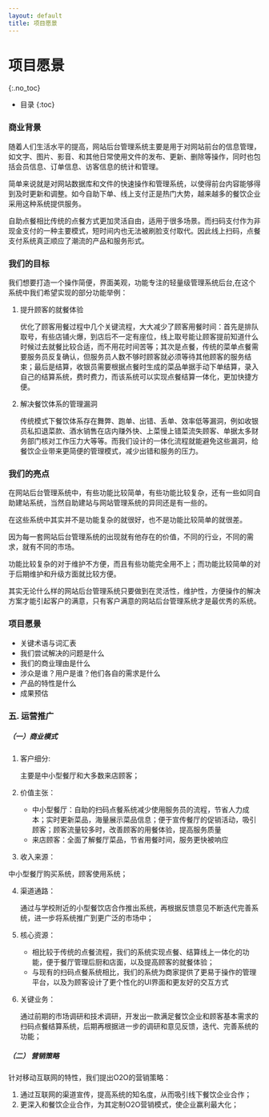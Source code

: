 ```yaml
---
layout: default
title: 项目愿景
---
```


# 项目愿景
{:.no_toc}

* 目录
{:toc}

### 商业背景
随着人们生活水平的提高，网站后台管理系统主要是用于对网站前台的信息管理，如文字、图片、影音、和其他日常使用文件的发布、更新、删除等操作，同时也包括会员信息、订单信息、访客信息的统计和管理。

简单来说就是对网站数据库和文件的快速操作和管理系统，以使得前台内容能够得到及时更新和调整。如今自助下单、线上支付正是热门大势，越来越多的餐饮企业采用这种系统提供服务。

自助点餐相比传统的点餐方式更加灵活自由，适用于很多场景。而扫码支付作为非现金支付的一种主要模式，短时间内也无法被刷脸支付取代。因此线上扫码，点餐支付系统真正顺应了潮流的产品和服务形式。

### 我们的目标
我们想要打造一个操作简便，界面美观，功能专注的轻量级管理系统后台,在这个系统中我们希望实现的部分功能举例：

1. 提升顾客的就餐体验

    优化了顾客用餐过程中几个关键流程，大大减少了顾客用餐时间：首先是排队取号，有些店铺火爆，到店后不一定有座位，线上取号能让顾客提前知道什么时候过去就餐比较合适，而不用花时间苦等；其次是点餐，传统的菜单点餐需要服务员反复确认，但服务员人数不够时顾客就必须等待其他顾客的服务结束；最后是结算，收银员需要根据点餐时生成的菜品单据手动下单结算，录入自己的结算系统，费时费力，而该系统可以实现点餐结算一体化，更加快捷方便。

2. 解决餐饮体系的管理漏洞

    传统模式下餐饮体系存在舞弊、跑单、出错、丢单、效率低等漏洞，例如收银员私扣退菜款、酒水销售在店内赚外快、上菜慢上错菜流失顾客、单据太多财务部门核对工作压力大等等。而我们设计的一体化流程就能避免这些漏洞，给餐饮企业带来更简便的管理模式，减少出错和服务的压力。

### 我们的亮点

在网站后台管理系统中，有些功能比较简单，有些功能比较复杂，还有一些如同自助建站系统，当然自助建站与网站管理系统的异同还是有一些的。

在这些系统中其实并不是功能复杂的就很好，也不是功能比较简单的就很差。

因为每一套网站后台管理系统的出现就有他存在的价值，不同的行业，不同的需求，就有不同的市场。

功能比较复杂的对于维护不方便，而且有些功能完全用不上；而功能比较简单的对于后期维护和升级方面就比较方便。

其实无论什么样的网站后台管理系统只要做到在灵活性，维护性，方便操作的解决方案才能引起客户的满意，只有客户满意的网站后台管理系统才是最优秀的系统。

### 项目愿景

- 关键术语与词汇表
- 我们尝试解决的问题是什么
- 我们的商业理由是什么
- 涉众是谁？用户是谁？他们各自的需求是什么
- 产品的特性是什么
- 成果预估

### 五. 运营推广

##### （一）商业模式

1. 客户细分:

     主要是中小型餐厅和大多数来店顾客；

2. 价值主张：

   - 中小型餐厅：自助的扫码点餐系统减少使用服务员的流程，节省人力成本；实时更新菜品，海量展示菜品信息；便于宣传餐厅的促销活动，吸引顾客；顾客流量较多时，改善顾客的用餐体验，提高服务质量
   - 来店顾客：全面了解餐厅菜品，节省用餐时间，服务更快被响应

3. 收入来源：

  中小型餐厅购买系统，顾客使用系统；

4. 渠道通路：

    通过与学校附近的小型餐饮店合作推出系统，再根据反馈意见不断迭代完善系统，进一步将系统推广到更广泛的市场中；

5. 核心资源：

   -  相比较于传统的点餐流程，我们的系统实现点餐、结算线上一体化的功能，便于餐厅管理后厨和店面，以及提高顾客的就餐体验；
   - 与现有的扫码点餐系统相比，我们的系统为商家提供了更易于操作的管理平台，以及为顾客设计了更个性化的UI界面和更友好的交互方式

6. 关键业务：

    通过前期的市场调研和技术调研，开发出一款满足餐饮企业和顾客基本需求的扫码点餐结算系统，后期再根据进一步的调研和意见反馈，迭代、完善系统的功能；

##### （二） 营销策略

​针对移动互联网的特性，我们提出O2O的营销策略：

1. 通过互联网的渠道宣传，提高系统的知名度，从而吸引线下餐饮企业合作；
2. 更深入和餐饮企业合作，为其定制O2O营销模式，使企业赢利最大化；